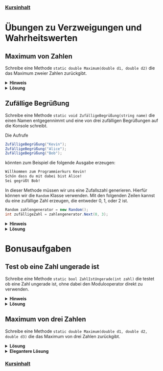 ### [Kursinhalt](../README.md)

Übungen zu Verzweigungen und Wahrheitswerten
============================================

Maximum von Zahlen
------------------

Schreibe eine Methode `static double Maximum(double d1, double d2)` die das Maximum zweier Zahlen zurückgibt.

<details><summary><b>Hinweis</b></summary>

- Verwende `if` und `else` oder den bedingten Operator `?:`.
</details>

<details><summary><b>Lösung</b></summary>

```cs
static double Maximum(double d1, double d2)
{
    if(d1 > d2)
    {
        return d1;
    }
    else
    {
        return d2;
    }
}
```
</details>

Zufällige Begrüßung
--------------------

Schreibe eine Methode `static void ZufälligeBegrüßung(string name)` die einen Namen entgegennimmt und eine von drei zufälligen Begrüßungen auf die Konsole schreibt. 

Die Aufrufe 

```cs
ZufälligeBegrüßung("Kevin");
ZufälligeBegrüßung("Alice");
ZufälligeBegrüßung("Bob");
```

könnten zum Beispiel die folgende Ausgabe erzeugen:

```sh
Willkommen zum Programmierkurs Kevin!
Schön dass du mit dabei bist Alice!
Sei gegrüßt Bob!
```

In dieser Methode müssen wir uns eine Zufallszahl generieren. Hierfür können wir die `Random` Klasse verwenden. Mit den folgenden Zeilen kannst du eine zufällige Zahl erzeugen, die entweder 0, 1, oder 2 ist.

```cs
Random zahlengenerator = new Random();
int zufälligeZahl = zahlengenerator.Next(0, 3);
```

<details><summary><b>Hinweis</b></summary>

- Verwende `if`, `else if` und `else`.
</details>

<details><summary><b>Lösung</b></summary>

```cs
static void ZufälligeBegrüßung(string name)
{
    Random zahlengenerator = new Random();
    int zufälligeZahl = zahlengenerator.Next(0, 3);

    if(zufälligeZahl == 0)
    {
        Console.WriteLine($"Willkommen zum Programmierkurs {name}!");
    }
    else if(zufälligeZahl == 1)
    {
        Console.WriteLine($"Schön dass du mit dabei bist {name}!");
    }
    else
    {
        Console.WriteLine($"Sei gegrüßt {name}!");
    }
}
```
</details>


Bonusaufgaben
==============

Test ob eine Zahl ungerade ist
-----------------------------

Schreibe eine Methode `static bool ZahlIstUngerade(int zahl)` die testet ob eine Zahl ungerade ist, ohne dabei den Modulooperator direkt zu verwenden.

<details><summary><b>Hinweis</b></summary>

- Verwende deine Methode `static ZahlIstGerade`.
</details>

<details><summary><b>Lösung</b></summary>

```cs
static bool ZahlIstUngerade(int zahl)
{
    return !ZahlIstGerade(zahl);
}
```

</details>

Maximum von drei Zahlen
-----------------------

Schreibe eine Methode `static double Maximum(double d1, double d2, double d3)` die das Maximum von drei Zahlen zurückgibt.

<details><summary><b>Lösung</b></summary>

```cs
static double Maximum(double d1, double d2, double d3)
{
    if (d1 > d2 && d1 > d3)
    {
        return d1;
    }
    else if(d2 > d1 && d2 > d3)
    {
        return d2;
    }
    else
    {
        return d3;
    }
}
```

</details>

<details><summary><b>Elegantere Lösung</b></summary>

Verwende die Maximum Methode für zwei Zahlen:

```cs
static double Maximum(double d1, double d2, double d3)
{
    return Maximum(d1, Maximum(d2, d3));
}
```

</details>

### [Kursinhalt](../README.md)